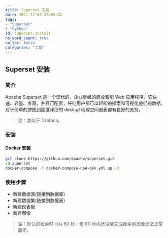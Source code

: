 ```yaml
---
title: Superset 安装
date: 2021-12-03 23:09:32
tags:
- "Superset"
- "Python"
id: superset-install
no_word_count: true
no_toc: false
categories: "工具"
---
```


## Superset 安装

### 简介

Apache Superset 是一个现代的、企业就绪的商业智能 Web 应用程序。它快速、轻量、直观，并且可配置，任何用户都可以轻松的探索和可视化他们的数据。对于简单的饼图到高度详细的 deck.gl 地理空间图表都有良好的支持。

> 注：类似于 Grafana。

### 安装

#### Docker 安装

```bash
git clone https://github.com/apache/superset.git
cd superset
docker-compose -f docker-compose-non-dev.yml up -d
```

### 使用步骤

- 新建数据源(链接到数据库)
- 新建数据集(链接到数据表)
- 新建仪表板
- 新建图像

> 注：默认的检索时间为 60 秒，若 60 秒内还没能完成检索则图像无法正常展示。
